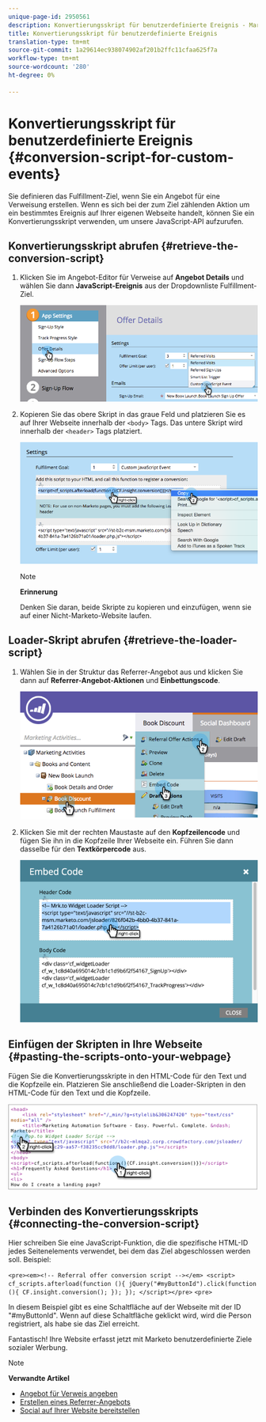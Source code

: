 ```yaml
---
unique-page-id: 2950561
description: Konvertierungsskript für benutzerdefinierte Ereignis - Marketing-Dokumente - Produktdokumentation
title: Konvertierungsskript für benutzerdefinierte Ereignis
translation-type: tm+mt
source-git-commit: 1a29614ec938074902af201b2ffc11cfaa625f7a
workflow-type: tm+mt
source-wordcount: '280'
ht-degree: 0%

---
```



# Konvertierungsskript für benutzerdefinierte Ereignis {#conversion-script-for-custom-events}

Sie definieren das Fulfillment-Ziel, wenn Sie ein Angebot für eine Verweisung erstellen. Wenn es sich bei der zum Ziel zählenden Aktion um ein bestimmtes Ereignis auf Ihrer eigenen Webseite handelt, können Sie ein Konvertierungsskript verwenden, um unsere JavaScript-API aufzurufen.

## Konvertierungsskript abrufen {#retrieve-the-conversion-script}

1. Klicken Sie im Angebot-Editor für Verweise auf **Angebot Details** und wählen Sie dann **JavaScript-Ereignis** aus der Dropdownliste Fulfillment-Ziel.

   ![](assets/image2015-4-20-17-3a22-3a15.png)

1. Kopieren Sie das obere Skript in das graue Feld und platzieren Sie es auf Ihrer Webseite innerhalb der `<body>` Tags. Das untere Skript wird innerhalb der `<header>` Tags platziert.

   ![](assets/image2015-4-20-17-3a29-3a7.png)

   >[!NOTE]
   >
   >**Erinnerung**
   >
   >
   >Denken Sie daran, beide Skripte zu kopieren und einzufügen, wenn sie auf einer Nicht-Marketo-Website laufen.

## Loader-Skript abrufen {#retrieve-the-loader-script}

1. Wählen Sie in der Struktur das Referrer-Angebot aus und klicken Sie dann auf **Referrer-Angebot-Aktionen** und **Einbettungscode**.

   ![](assets/image2015-4-20-17-3a34-3a46.png)

1. Klicken Sie mit der rechten Maustaste auf den **Kopfzeilencode** und fügen Sie ihn in die Kopfzeile Ihrer Webseite ein. Führen Sie dann dasselbe für den **Textkörpercode** aus.

   ![](assets/image2015-4-20-20-3a49-3a19.png)

## Einfügen der Skripten in Ihre Webseite {#pasting-the-scripts-onto-your-webpage}

Fügen Sie die Konvertierungsskripte in den HTML-Code für den Text und die Kopfzeile ein. Platzieren Sie anschließend die Loader-Skripten in den HTML-Code für den Text und die Kopfzeile.

![](assets/image2015-4-20-21-3a0-3a16.png)

## Verbinden des Konvertierungsskripts {#connecting-the-conversion-script}

Hier schreiben Sie eine JavaScript-Funktion, die die spezifische HTML-ID jedes Seitenelements verwendet, bei dem das Ziel abgeschlossen werden soll. Beispiel:

`<pre><em><!-- Referral offer conversion script --></em> <script> cf_scripts.afterload(function (){ jQuery("#myButtonId").click(function (){ CF.insight.conversion(); }); }); </script></pre>` `<pre>`

In diesem Beispiel gibt es eine Schaltfläche auf der Webseite mit der ID &quot;#myButtonId&quot;. Wenn auf diese Schaltfläche geklickt wird, wird die Person registriert, als habe sie das Ziel erreicht.

Fantastisch! Ihre Website erfasst jetzt mit Marketo benutzerdefinierte Ziele sozialer Werbung.

>[!NOTE]
>
>**Verwandte Artikel**
>
>* [Angebot für Verweis angeben](../../../../product-docs/demand-generation/social/referral-offers/specify-goal-for-referral-offer.md)
>* [Erstellen eines Referrer-Angebots](../../../../product-docs/demand-generation/social/referral-offers/create-a-referral-offer.md)
>* [Social auf Ihrer Website bereitstellen](deploy-social-on-your-website.md)

